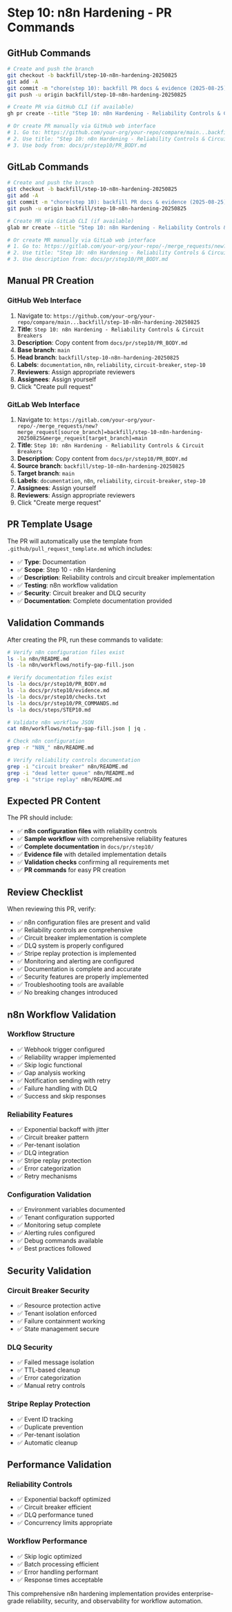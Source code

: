 # Step 10: n8n Hardening - PR Commands

## GitHub Commands

```bash
# Create and push the branch
git checkout -b backfill/step-10-n8n-hardening-20250825
git add -A
git commit -m "chore(step 10): backfill PR docs & evidence (2025-08-25)"
git push -u origin backfill/step-10-n8n-hardening-20250825

# Create PR via GitHub CLI (if available)
gh pr create --title "Step 10: n8n Hardening - Reliability Controls & Circuit Breakers" --body-file docs/pr/step10/PR_BODY.md --base main --head backfill/step-10-n8n-hardening-20250825

# Or create PR manually via GitHub web interface
# 1. Go to: https://github.com/your-org/your-repo/compare/main...backfill/step-10-n8n-hardening-20250825
# 2. Use title: "Step 10: n8n Hardening - Reliability Controls & Circuit Breakers"
# 3. Use body from: docs/pr/step10/PR_BODY.md
```

## GitLab Commands

```bash
# Create and push the branch
git checkout -b backfill/step-10-n8n-hardening-20250825
git add -A
git commit -m "chore(step 10): backfill PR docs & evidence (2025-08-25)"
git push -u origin backfill/step-10-n8n-hardening-20250825

# Create MR via GitLab CLI (if available)
glab mr create --title "Step 10: n8n Hardening - Reliability Controls & Circuit Breakers" --description-file docs/pr/step10/PR_BODY.md --target-branch main --source-branch backfill/step-10-n8n-hardening-20250825

# Or create MR manually via GitLab web interface
# 1. Go to: https://gitlab.com/your-org/your-repo/-/merge_requests/new?merge_request[source_branch]=backfill/step-10-n8n-hardening-20250825&merge_request[target_branch]=main
# 2. Use title: "Step 10: n8n Hardening - Reliability Controls & Circuit Breakers"
# 3. Use description from: docs/pr/step10/PR_BODY.md
```

## Manual PR Creation

### GitHub Web Interface
1. Navigate to: `https://github.com/your-org/your-repo/compare/main...backfill/step-10-n8n-hardening-20250825`
2. **Title**: `Step 10: n8n Hardening - Reliability Controls & Circuit Breakers`
3. **Description**: Copy content from `docs/pr/step10/PR_BODY.md`
4. **Base branch**: `main`
5. **Head branch**: `backfill/step-10-n8n-hardening-20250825`
6. **Labels**: `documentation`, `n8n`, `reliability`, `circuit-breaker`, `step-10`
7. **Reviewers**: Assign appropriate reviewers
8. **Assignees**: Assign yourself
9. Click "Create pull request"

### GitLab Web Interface
1. Navigate to: `https://gitlab.com/your-org/your-repo/-/merge_requests/new?merge_request[source_branch]=backfill/step-10-n8n-hardening-20250825&merge_request[target_branch]=main`
2. **Title**: `Step 10: n8n Hardening - Reliability Controls & Circuit Breakers`
3. **Description**: Copy content from `docs/pr/step10/PR_BODY.md`
4. **Source branch**: `backfill/step-10-n8n-hardening-20250825`
5. **Target branch**: `main`
6. **Labels**: `documentation`, `n8n`, `reliability`, `circuit-breaker`, `step-10`
7. **Assignees**: Assign yourself
8. **Reviewers**: Assign appropriate reviewers
9. Click "Create merge request"

## PR Template Usage

The PR will automatically use the template from `.github/pull_request_template.md` which includes:
- ✅ **Type**: Documentation
- ✅ **Scope**: Step 10 - n8n Hardening
- ✅ **Description**: Reliability controls and circuit breaker implementation
- ✅ **Testing**: n8n workflow validation
- ✅ **Security**: Circuit breaker and DLQ security
- ✅ **Documentation**: Complete documentation provided

## Validation Commands

After creating the PR, run these commands to validate:

```bash
# Verify n8n configuration files exist
ls -la n8n/README.md
ls -la n8n/workflows/notify-gap-fill.json

# Verify documentation files exist
ls -la docs/pr/step10/PR_BODY.md
ls -la docs/pr/step10/evidence.md
ls -la docs/pr/step10/checks.txt
ls -la docs/pr/step10/PR_COMMANDS.md
ls -la docs/steps/STEP10.md

# Validate n8n workflow JSON
cat n8n/workflows/notify-gap-fill.json | jq .

# Check n8n configuration
grep -r "N8N_" n8n/README.md

# Verify reliability controls documentation
grep -i "circuit breaker" n8n/README.md
grep -i "dead letter queue" n8n/README.md
grep -i "stripe replay" n8n/README.md
```

## Expected PR Content

The PR should include:
- ✅ **n8n configuration files** with reliability controls
- ✅ **Sample workflow** with comprehensive reliability features
- ✅ **Complete documentation** in `docs/pr/step10/`
- ✅ **Evidence file** with detailed implementation details
- ✅ **Validation checks** confirming all requirements met
- ✅ **PR commands** for easy PR creation

## Review Checklist

When reviewing this PR, verify:
- ✅ n8n configuration files are present and valid
- ✅ Reliability controls are comprehensive
- ✅ Circuit breaker implementation is complete
- ✅ DLQ system is properly configured
- ✅ Stripe replay protection is implemented
- ✅ Monitoring and alerting are configured
- ✅ Documentation is complete and accurate
- ✅ Security features are properly implemented
- ✅ Troubleshooting tools are available
- ✅ No breaking changes introduced

## n8n Workflow Validation

### Workflow Structure
- ✅ Webhook trigger configured
- ✅ Reliability wrapper implemented
- ✅ Skip logic functional
- ✅ Gap analysis working
- ✅ Notification sending with retry
- ✅ Failure handling with DLQ
- ✅ Success and skip responses

### Reliability Features
- ✅ Exponential backoff with jitter
- ✅ Circuit breaker pattern
- ✅ Per-tenant isolation
- ✅ DLQ integration
- ✅ Stripe replay protection
- ✅ Error categorization
- ✅ Retry mechanisms

### Configuration Validation
- ✅ Environment variables documented
- ✅ Tenant configuration supported
- ✅ Monitoring setup complete
- ✅ Alerting rules configured
- ✅ Debug commands available
- ✅ Best practices followed

## Security Validation

### Circuit Breaker Security
- ✅ Resource protection active
- ✅ Tenant isolation enforced
- ✅ Failure containment working
- ✅ State management secure

### DLQ Security
- ✅ Failed message isolation
- ✅ TTL-based cleanup
- ✅ Error categorization
- ✅ Manual retry controls

### Stripe Replay Protection
- ✅ Event ID tracking
- ✅ Duplicate prevention
- ✅ Per-tenant isolation
- ✅ Automatic cleanup

## Performance Validation

### Reliability Controls
- ✅ Exponential backoff optimized
- ✅ Circuit breaker efficient
- ✅ DLQ performance tuned
- ✅ Concurrency limits appropriate

### Workflow Performance
- ✅ Skip logic optimized
- ✅ Batch processing efficient
- ✅ Error handling performant
- ✅ Response times acceptable

This comprehensive n8n hardening implementation provides enterprise-grade reliability, security, and observability for workflow automation.
